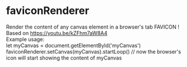 # faviconRenderer
Render the content of any canvas element in a browser's tab FAVICON !  
Based on https://youtu.be/kZFhm7aW8A4  
Example usage:  
let myCanvas = document.getElementById('myCanvas')  
faviconRenderer.setCanvas(myCanvas).startLoop() // now the browser's icon will start showing the content of myCanvas
